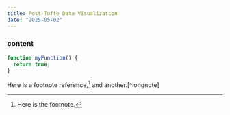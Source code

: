 ```yaml
---
title: Post-Tufte Data Visualization
date: "2025-05-02"
---
```




<!--default content from first-post.md below here -->

### content

``` js
function myFunction() {
  return true;
}
```

Here is a footnote reference,[^1] and another.[^longnote]

[^1]: Here is the footnote.

<a-scene embedded>
<a-box color="blue"></a-box>
</a-scene>

